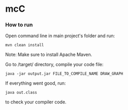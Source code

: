 # mcC

### How to run

Open command line in main project's folder and run:

    mvn clean install

Note: Make sure to install Apache Maven.

Go to /target/ directory, compile your code file:

    java -jar output.jar FILE_TO_COMPILE_NAME DRAW_GRAPH

If everything went good, run:

    java out.class

to check your compiler code.